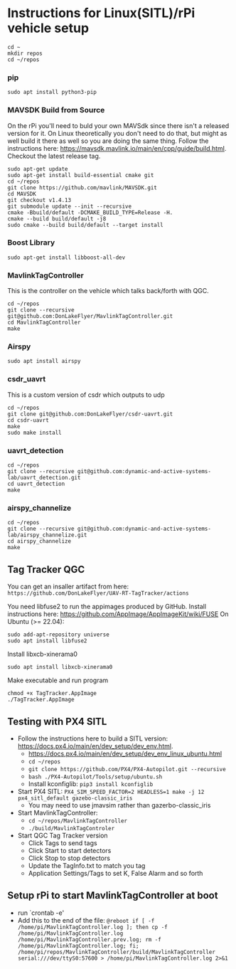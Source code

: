 # Instructions for Linux(SITL)/rPi vehicle setup

```
cd ~
mkdir repos
cd ~/repos
```
### pip
```
sudo apt install python3-pip
```

### MAVSDK Build from Source
On the rPi you'll need to buld your own MAVSdk since there isn't a released version for it. On Linux theoretically you don't need to do that, but might as well build it there as well so you are doing the same thing. Follow the instructions here: https://mavsdk.mavlink.io/main/en/cpp/guide/build.html. Checkout the latest release tag.
```
sudo apt-get update
sudo apt-get install build-essential cmake git
cd ~/repos
git clone https://github.com/mavlink/MAVSDK.git
cd MAVSDK
git checkout v1.4.13
git submodule update --init --recursive
cmake -Bbuild/default -DCMAKE_BUILD_TYPE=Release -H.
cmake --build build/default -j8
sudo cmake --build build/default --target install
```

### Boost Library
```
sudo apt-get install libboost-all-dev
```

### MavlinkTagController
This is the controller on the vehicle which talks back/forth with QGC.

```
cd ~/repos
git clone --recursive git@github.com:DonLakeFlyer/MavlinkTagController.git
cd MavlinkTagController 
make
```

### Airspy
`sudo apt install airspy`

### csdr_uavrt
This is a custom version of csdr which outputs to udp

```
cd ~/repos
git clone git@github.com:DonLakeFlyer/csdr-uavrt.git
cd csdr-uavrt 
make
sudo make install
```

### uavrt_detection
```
cd ~/repos
git clone --recursive git@github.com:dynamic-and-active-systems-lab/uavrt_detection.git
cd uavrt_detection 
make
```

### airspy_channelize
```
cd ~/repos
git clone --recursive git@github.com:dynamic-and-active-systems-lab/airspy_channelize.git
cd airspy_channelize
make
```

## Tag Tracker QGC
You can get an insaller artifact from here: `https://github.com/DonLakeFlyer/UAV-RT-TagTracker/actions`

You need libfuse2 to run the appimages produced by GitHub. Install instructions here: https://github.com/AppImage/AppImageKit/wiki/FUSE
On Ubuntu (>= 22.04):
```
sudo add-apt-repository universe
sudo apt install libfuse2
```
Install libxcb-xinerama0
```
sudo apt install libxcb-xinerama0
```

Make executable and run program
```
chmod +x TagTracker.AppImage
./TagTracker.AppImage
```

## Testing with PX4 SITL
* Follow the instructions here to build a SITL version: https://docs.px4.io/main/en/dev_setup/dev_env.html.
  * https://docs.px4.io/main/en/dev_setup/dev_env_linux_ubuntu.html
  * `cd ~/repos`
  * `git clone https://github.com/PX4/PX4-Autopilot.git --recursive`
  * `bash ./PX4-Autopilot/Tools/setup/ubuntu.sh`
  * Install kconfiglib: `pip3 install kconfiglib`
* Start PX4 SITL: `PX4_SIM_SPEED_FACTOR=2 HEADLESS=1 make -j 12 px4_sitl_default gazebo-classic_iris`
  * You may need to use jmavsim rather than gazerbo-classic_iris
* Start MavlinkTagController: 
  * `cd ~/repos/MavlinkTagController`
  * `./build/MavlinkTagControler`
* Start QGC Tag Tracker version
  * Click Tags to send tags
  * Click Start to start detectors
  * Click Stop to stop detectors
  * Update the TagInfo.txt to match you tag
  * Application Settings/Tags to set K, False Alarm and so forth

## Setup rPi to start MavlinkTagController at boot

* run `crontab -e'
* Add this to the end of the file: `@reboot if [ -f /home/pi/MavlinkTagController.log ]; then cp -f /home/pi/MavlinkTagController.log /home/pi/MavlinkTagController.prev.log; rm -f /home/pi/MavlinkTagController.log; fi; /home/pi/repos/MavlinkTagController/build/MavlinkTagController serial:///dev/ttyS0:57600 > /home/pi/MavlinkTagController.log 2>&1
`  
